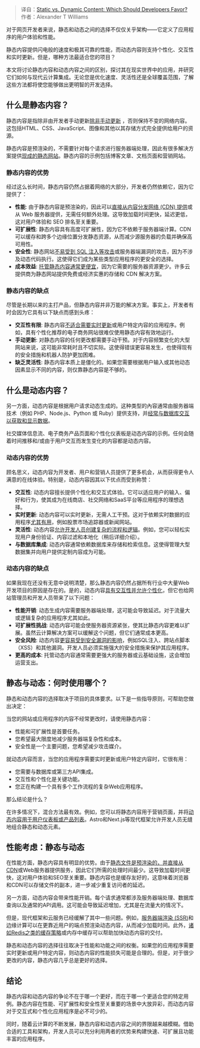 
<!--
title: Web开发进阶：静态内容vs动态内容
cover: https://cdn.thenewstack.io/media/2025/02/750928d5-allison-saeng-fet-6oi_4wo-unsplashb.jpg
-->

> 译自：[Static vs. Dynamic Content: Which Should Developers Favor?](https://thenewstack.io/static-vs-dynamic-content-which-should-developers-favor/)
> 作者：Alexander T Williams

对于网页开发者来说，静态和动态之间的选择不仅仅关乎架构——它定义了应用程序的用户体验和性能。

静态内容提供闪电般的速度和极其可靠的性能，而动态内容则支持个性化、交互性和实时更新。但是，哪种方法最适合您的项目？

本文将讨论静态内容和动态内容之间的区别，探讨其在现实世界中的应用，并研究它们如何与现代云计算集成。无论您是优化速度、灵活性还是全球覆盖范围，了解这些方法都将使您能够做出更明智的开发选择。

## 什么是静态内容？

静态内容是指除非由开发者手动更新[除非手动更新](https://hollowcore.co.uk/blogs/what-is-a-static-website) ，否则保持不变的网络内容。这包括HTML、CSS、JavaScript、图像和其他以其存储方式完全提供给用户的资源。

静态内容是预渲染的，不需要针对每个请求进行服务器端处理，因此有很多解决方案提供[现成的静态网站](https://thenewstack.io/introduction-to-eleventy-a-modern-static-website-generator/)。静态内容的示例包括博客文章、文档页面和营销网站。

### 静态内容的优势

经过这么长时间，静态内容仍然占据着网络的大部分，开发者仍然依赖它，因为它提供了：

- **性能**: 由于静态内容是预渲染的，因此可以[直接从内容分发网络 (CDN) 提供](https://www.imperva.com/learn/performance/what-is-cdn-how-it-works/)或从 Web 服务器提供，无需任何额外处理。这导致加载时间更快，延迟更低，这对用户体验和 SEO 排名至关重要。
- **可扩展性**: 静态内容具有高度可扩展性，因为它不依赖于服务器端计算。CDN 可以缓存和跨多个边缘位置分发静态资源，从而减少源服务器的负载并确保高可用性。
- **安全性**: 静态网站[不易受到 SQL 注入等攻击](https://thenewstack.io/how-attackers-bypass-commonly-used-web-application-firewalls/)或服务器端漏洞的攻击，因为不涉及动态代码执行。这使得它们成为某些类型应用程序的更安全的选择。
- **成本效益**: [托管静态内容通常更便宜](https://websitehosting.com/guide/who-should-choose-static-web-web-hosting/)，因为它需要的服务器资源更少。许多云提供商为静态网站提供免费或经济实惠的存储和 CDN 解决方案。

### 静态内容的缺点

尽管是长期以来的主打产品，但静态内容并非万能的解决方案。事实上，开发者有时会因为它具有以下缺点而感到头疼：

- **交互性有限**: 静态内容[不适合需要实时更新](https://www.cloudflare.com/learning/cdn/caching-static-and-dynamic-content/)或用户特定内容的应用程序。例如，具有个性化推荐的电子商务网站很难仅使用静态内容有效地运行。
- **手动更新**: 对静态内容的任何更改都需要手动干预。对于内容频繁变化的大型网站来说，这可能非常耗时且不切实际。这使得错误更容易发生，也使得现有的安全措施和机器人防护更加困难。
- **缺乏灵活性**: 静态内容本质上是僵化的。如果您需要根据用户输入或其他动态因素显示不同的内容，则仅靠静态内容是不够的。

## 什么是动态内容？

另一方面，动态内容是根据用户请求动态生成的。这种类型的內容通常由服务器端技术（例如 PHP、Node.js、Python 或 Ruby）提供支持，并[经常与数据库交互以获取和显示数据](https://www.cdata.com/kb/articles/apiserver-react.rst)。

社交媒体信息流、电子商务产品页面和个性化仪表板是动态内容的示例。任何会随着时间推移和/或由于用户交互而发生变化的内容都是动态内容。

### 动态内容的优势

顾名思义，动态内容为开发者、用户和营销人员提供了更多机会，从而获得更令人满意的在线体验。特别是，动态内容因其以下优点而受到称赞：

- **交互性**: 动态内容擅长提供个性化和交互式体验。它可以适应用户的输入、偏好和行为，使其成为在线商店、社交网络和SaaS平台等应用程序的理想选择。
- **实时更新**: 动态内容可以实时更新，无需人工干预。这对于依赖实时数据的应用程序[尤其有用](https://www.tinybird.co/blog-posts/real-time-data-platforms)，例如股票市场追踪器或新闻网站。
- **灵活性**: 动态内容[允许开发人员创建复杂的流程和逻辑](https://fetch.ai/blog/building-dynamic-workflows-with-langgraph-beyond-dags)。例如，您可以轻松实现用户身份验证、内容过滤和本地化（稍后详细介绍）。
- **与数据库集成**: 动态内容通常依赖数据库来存储和检索信息。这使得管理大型数据集并向用户提供定制内容成为可能。

### 动态内容的缺点

如果我现在还没有无意中说明清楚，那么静态内容仍然占据所有行业中大量Web开发项目的原因是存在的。是的，动态内容[具有交互性并允许个性化](https://instapage.com/blog/dynamic-content-email-personalization/)，但它也给网站管理员和开发人员带来了以下问题：

- **性能开销**: 动态生成内容需要服务器端处理，这可能会导致延迟。对于流量大或逻辑复杂的应用程序尤其如此。
- **可扩展性挑战**: 动态内容可能会使服务器资源紧张，使其比静态内容更难以扩展。虽然云计算解决方案可以缓解这个问题，但它们通常成本更高。
- **安全风险**: 动态内容[更容易受到安全漏洞的影响](https://thenewstack.io/most-dangerous-javascript-vulnerabilities-to-watch-for-in-2025/)，例如SQL注入、跨站点脚本（XSS）和其他漏洞。开发人员必须实施强大的安全措施来保护其应用程序。
- **更高的成本**: 托管动态内容通常需要更强大的服务器或云基础设施，这会增加运营支出。

## 静态与动态：何时使用哪个？

静态和动态内容的选择取决于项目的具体要求。以下是一些指导原则，可帮助您做出决定：

当您的网站或应用程序的内容不经常更改时，请使用静态内容：

- 性能和可扩展性是首要任务。
- 您希望最大限度地减少服务器端复杂性和成本。
- 安全性是一个主要问题，您希望减少攻击媒介。

就动态内容而言，当您的应用程序需要实时更新或用户特定内容时，它很有用：

- 您需要与数据库或第三方API集成。
- 交互性和个性化是关键功能。
- 您正在构建一个具有多个工作流程的复杂Web应用程序。

那么结论是什么？

在许多情况下，混合方法最有效。例如，您可以将静态内容用于营销页面，并将[动态内容用于用户仪表板或产品列表](https://mycodelesswebsite.com/dynamic-websites/)。Astro和Next.js等现代框架允许开发人员无缝地组合静态和动态元素。

## 性能考虑：静态与动态

在性能方面，静态内容具有明显的优势。由于[静态文件是预渲染的，并直接从CDN](https://nextjs.org/learn/pages-router/data-fetching-two-forms)或Web服务器提供服务，因此它们所需的处理时间最少。这导致加载时间更快，这对用户体验和SEO至关重要。静态内容也是缓存友好的，这意味着浏览器和CDN可以存储文件的副本，进一步减少重复访问者的延迟。

另一方面，动态内容会带来性能开销。每个请求通常都涉及服务器端处理、数据库查询以及通常的API调用。这可能会导致延迟增加，尤其是在流量大的情况下。

但是，现代框架和云服务已经缓解了其中一些问题。例如，[服务器端渲染 (SSR)](https://thenewstack.io/spas-and-react-you-dont-always-need-server-side-rendering/)和边缘计算可以在更靠近用户的端点预渲染动态内容，从而减少加载时间。此外，[诸如Redis之类的缓存策略](https://docs.aws.amazon.com/whitepapers/latest/database-caching-strategies-using-redis/caching-patterns.html)或内存中缓存可以帮助加快动态内容的交付。

静态和动态内容的选择往往取决于性能和功能之间的权衡。如果您的应用程序需要实时更新或用户特定内容，则动态内容的性能损失可能是合理的。但是，对于很少更改的内容，静态内容几乎总是更好的选择。

## 结论

静态内容和动态内容的争论不在于哪一个更好，而在于哪一个更适合您的特定用例。静态内容在性能、可扩展性和安全性至关重要的场景中大放异彩，而动态内容对于交互式和个性化应用程序是必不可少的。

同时，随着云计算的不断发展，静态内容和动态内容之间的界限越来越模糊。借助合适的工具和架构，开发人员可以充分利用两者的优势来构建快速、可扩展且功能丰富的应用程序。
